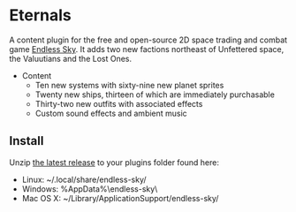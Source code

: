 # Eternals

A content plugin for the free and open-source 2D space trading and combat game [Endless Sky](https://endless-sky.github.io/).
It adds two new factions northeast of Unfettered space, the Valuutians and the Lost Ones.

* Content
  * Ten new systems with sixty-nine new planet sprites
  * Twenty new ships, thirteen of which are immediately purchasable
  * Thirty-two new outfits with associated effects
  * Custom sound effects and ambient music

## Install
Unzip [the latest release](https://github.com/comnom/Eternals/releases/latest) to your plugins folder found here:

* Linux: ~/.local/share/endless-sky/
* Windows: %AppData%\endless-sky\
* Mac OS X: ~/Library/ApplicationSupport/endless-sky/
